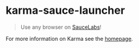 # karma-sauce-launcher

> Use any browser on [SauceLabs]!

For more information on Karma see the [homepage].


[homepage]: http://karma-runner.github.com
[SauceLabs]: https://saucelabs.com/
